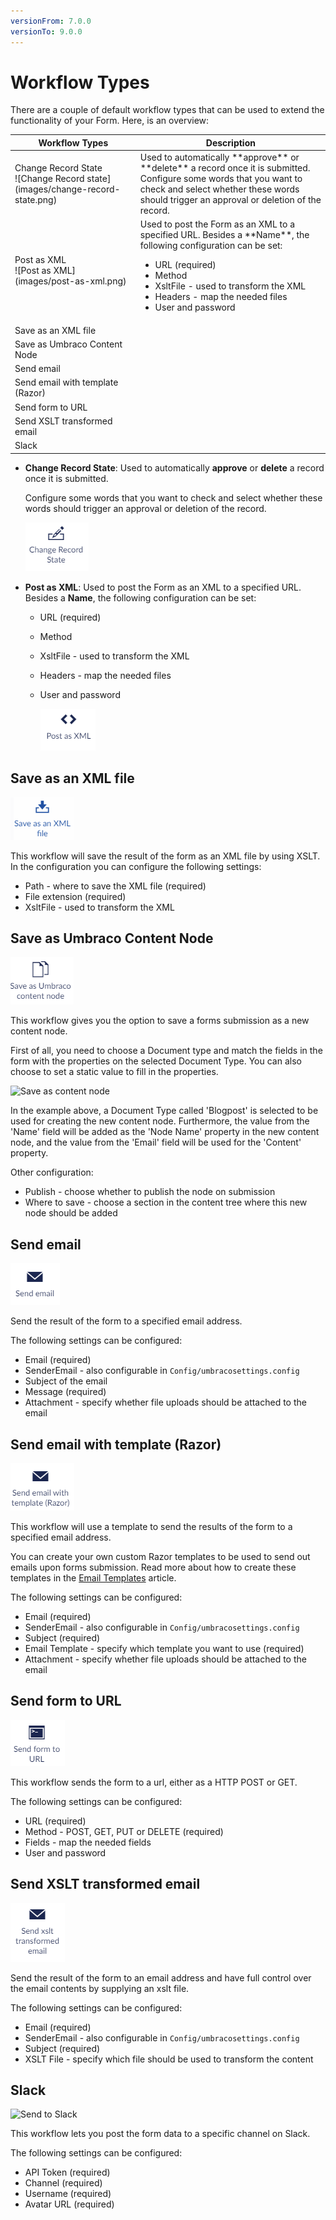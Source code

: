```yaml
---
versionFrom: 7.0.0
versionTo: 9.0.0
---
```


# Workflow Types

There are a couple of default workflow types that can be used to extend the functionality of your Form. Here, is an overview:

<table>
<thead>
  <tr>
    <th>Workflow Types</th>
    <th>Description<br></th>
  </tr>
</thead>
<tbody>
  <tr>
    <td>Change Record State <br> ![Change Record state](images/change-record-state.png)</td>
    <td>Used to automatically **approve** or **delete** a record once it is submitted.
    <br> Configure some words that you want to check and select whether these words should trigger an approval or deletion of the record.</td>
  </tr>
  <tr>
    <td>Post as XML <br>  ![Post as XML](images/post-as-xml.png)</td>
    <td>Used to post the Form as an XML to a specified URL. Besides a **Name**, the following configuration can be set:
    <ul>
        <li> URL (required) </li>
        <li> Method </li>
        <li> XsltFile - used to transform the XML </li>
        <li> Headers - map the needed files </li>
        <li> User and password </li>
  </ul> </td>
  </tr>
  <tr>
    <td>Save as an XML file</td>
    <td></td>
  </tr>
  <tr>
    <td>Save as Umbraco Content Node</td>
    <td></td>
  </tr>
  <tr>
    <td>Send email</td>
    <td></td>
  </tr>
  <tr>
    <td>Send email with template (Razor)</td>
    <td></td>
  </tr>
  <tr>
    <td>Send form to URL</td>
    <td></td>
  </tr>
  <tr>
    <td>Send XSLT transformed email</td>
    <td></td>
  </tr>
  <tr>
    <td>Slack</td>
    <td></td>
  </tr>
</tbody>
</table>

- **Change Record State**: Used to automatically **approve** or **delete** a record once it is submitted.

    Configure some words that you want to check and select whether these words should trigger an approval or deletion of the record.

    ![Change Record state](images/change-record-state.png)

- **Post as XML**: Used to post the Form as an XML to a specified URL. Besides a **Name**, the following configuration can be set:

  - URL (required)
  - Method
  - XsltFile - used to transform the XML
  - Headers - map the needed files
  - User and password

    ![Post as XML](images/post-as-xml.png)


## Save as an XML file

![Save as XML](images/save-as-an-xml-file.png)

This workflow will save the result of the form as an XML file by using XSLT.
In the configuration you can configure the following settings:

* Path - where to save the XML file (required)
* File extension (required)
* XsltFile - used to transform the XML

## Save as Umbraco Content Node

![Save as content node](images/save-as-content-node.png)

This workflow gives you the option to save a forms submission as a new content node.

First of all, you need to choose a Document type and match the fields in the form with the properties on the selected Document Type. You can also choose to set a static value to fill in the properties.

![Save as content node](images/create-new-node.png)

In the example above, a Document Type called 'Blogpost' is selected to be used for creating the new content node. Furthermore, the value from the 'Name' field will be added as the 'Node Name' property in the new content node, and the value from the 'Email' field will be used for the 'Content' property.

Other configuration:

* Publish - choose whether to publish the node on submission
* Where to save - choose a section in the content tree where this new node should be added

## Send email

![Send email](images/send-email.png)

Send the result of the form to a specified email address.

The following settings can be configured:

* Email (required)
* SenderEmail - also configurable in `Config/umbracosettings.config`
* Subject of the email
* Message (required)
* Attachment - specify whether file uploads should be attached to the email

## Send email with template (Razor)

![Send email with template](images/send-email-razor.png)

This workflow will use a template to send the results of the form to a specified email address.

You can create your own custom Razor templates to be used to send out emails upon forms submission. Read more about how to create these templates in the [Email Templates](../../../Developer/Email-Templates) article.

The following settings can be configured:

* Email (required)
* SenderEmail - also configurable in `Config/umbracosettings.config`
* Subject (required)
* Email Template - specify which template you want to use (required)
* Attachment - specify whether file uploads should be attached to the email

## Send form to URL

![Send to URL](images/send-to-URL.png)

This workflow sends the form to a url, either as a HTTP POST or GET.

The following settings can be configured:

* URL (required)
* Method - POST, GET, PUT or DELETE (required)
* Fields - map the needed fields
* User and password

## Send XSLT transformed email

![Send XSLT Email](images/xslt-email.png)

Send the result of the form to an email address and have full control over the email contents by supplying an xslt file.

The following settings can be configured:

* Email (required)
* SenderEmail - also configurable in `Config/umbracosettings.config`
* Subject (required)
* XSLT File - specify which file should be used to transform the content

## Slack

![Send to Slack](images/email-slack.png)

This workflow lets you post the form data to a specific channel on Slack.

The following settings can be configured:

* API Token (required)
* Channel (required)
* Username (required)
* Avatar URL (required)
